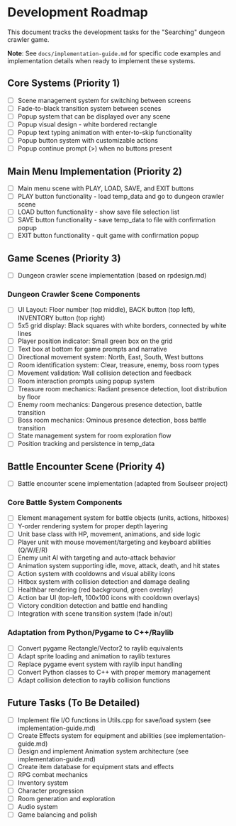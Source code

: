 # Development Roadmap

This document tracks the development tasks for the "Searching" dungeon crawler game.

**Note**: See `docs/implementation-guide.md` for specific code examples and implementation details when ready to implement these systems.

## Core Systems (Priority 1)
- [ ] Scene management system for switching between screens
- [ ] Fade-to-black transition system between scenes
- [ ] Popup system that can be displayed over any scene
- [ ] Popup visual design - white bordered rectangle
- [ ] Popup text typing animation with enter-to-skip functionality
- [ ] Popup button system with customizable actions
- [ ] Popup continue prompt (>) when no buttons present

## Main Menu Implementation (Priority 2)
- [ ] Main menu scene with PLAY, LOAD, SAVE, and EXIT buttons
- [ ] PLAY button functionality - load temp_data and go to dungeon crawler scene
- [ ] LOAD button functionality - show save file selection list
- [ ] SAVE button functionality - save temp_data to file with confirmation popup
- [ ] EXIT button functionality - quit game with confirmation popup

## Game Scenes (Priority 3)
- [ ] Dungeon crawler scene implementation (based on rpdesign.md)

### Dungeon Crawler Scene Components
- [ ] UI Layout: Floor number (top middle), BACK button (top left), INVENTORY button (top right)
- [ ] 5x5 grid display: Black squares with white borders, connected by white lines
- [ ] Player position indicator: Small green box on the grid
- [ ] Text box at bottom for game prompts and narrative
- [ ] Directional movement system: North, East, South, West buttons
- [ ] Room identification system: Clear, treasure, enemy, boss room types
- [ ] Movement validation: Wall collision detection and feedback
- [ ] Room interaction prompts using popup system
- [ ] Treasure room mechanics: Radiant presence detection, loot distribution by floor
- [ ] Enemy room mechanics: Dangerous presence detection, battle transition
- [ ] Boss room mechanics: Ominous presence detection, boss battle transition
- [ ] State management system for room exploration flow
- [ ] Position tracking and persistence in temp_data

## Battle Encounter Scene (Priority 4)
- [ ] Battle encounter scene implementation (adapted from Soulseer project)

### Core Battle System Components
- [ ] Element management system for battle objects (units, actions, hitboxes)
- [ ] Y-order rendering system for proper depth layering
- [ ] Unit base class with HP, movement, animations, and side logic
- [ ] Player unit with mouse movement/targeting and keyboard abilities (Q/W/E/R)
- [ ] Enemy unit AI with targeting and auto-attack behavior
- [ ] Animation system supporting idle, move, attack, death, and hit states
- [ ] Action system with cooldowns and visual ability icons
- [ ] Hitbox system with collision detection and damage dealing
- [ ] Healthbar rendering (red background, green overlay)
- [ ] Action bar UI (top-left, 100x100 icons with cooldown overlays)
- [ ] Victory condition detection and battle end handling
- [ ] Integration with scene transition system (fade in/out)

### Adaptation from Python/Pygame to C++/Raylib
- [ ] Convert pygame Rectangle/Vector2 to raylib equivalents
- [ ] Adapt sprite loading and animation to raylib textures
- [ ] Replace pygame event system with raylib input handling
- [ ] Convert Python classes to C++ with proper memory management
- [ ] Adapt collision detection to raylib collision functions

## Future Tasks (To Be Detailed)
- [ ] Implement file I/O functions in Utils.cpp for save/load system (see implementation-guide.md)
- [ ] Create Effects system for equipment and abilities (see implementation-guide.md)
- [ ] Design and implement Animation system architecture (see implementation-guide.md)
- [ ] Create item database for equipment stats and effects
- [ ] RPG combat mechanics
- [ ] Inventory system
- [ ] Character progression
- [ ] Room generation and exploration
- [ ] Audio system
- [ ] Game balancing and polish